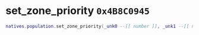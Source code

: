 # set_zone_priority `0x4B8C0945`

```lua
natives.population.set_zone_priority(_unk0 --[[ number ]], _unk1 --[[ number ]])
```